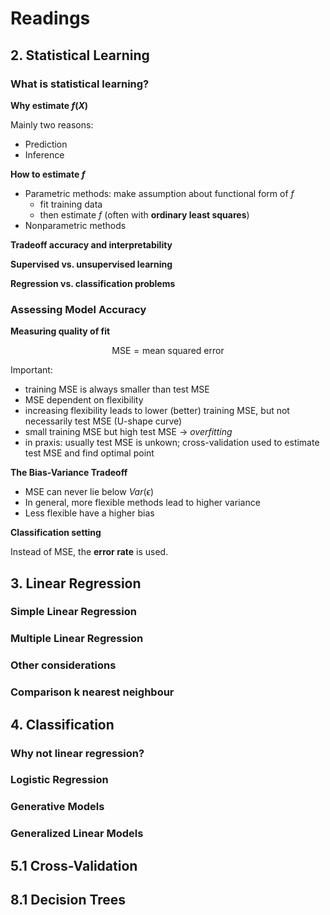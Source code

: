 # Readings

## 2. Statistical Learning
### What is statistical learning?
**Why estimate $f(X)$**

Mainly two reasons:

- Prediction
- Inference


**How to estimate $f$**


- Parametric methods: make assumption about functional form of $f$
  - fit training data
  - then estimate $f$ (often with **ordinary least squares**)
- Nonparametric methods

**Tradeoff accuracy and interpretability**

**Supervised vs. unsupervised learning**

**Regression vs. classification problems**
### Assessing Model Accuracy
**Measuring quality of fit**

$$\text{MSE} = \text{mean squared error}$$

Important:

- training MSE is always smaller than test MSE
- MSE dependent on flexibility
- increasing flexibility leads to lower (better) training MSE, but not necessarily test MSE (U-shape curve)
- small training MSE but high test MSE $\rightarrow$ *overfitting*
- in praxis: usually test MSE is unkown; cross-validation used to estimate test MSE and find optimal point

**The Bias-Variance Tradeoff**

- MSE can never lie below $Var(\epsilon)$
- In general, more flexible methods lead to higher variance
- Less flexible have a higher bias


**Classification setting**

Instead of MSE, the **error rate** is used.
## 3. Linear Regression
### Simple Linear Regression
### Multiple Linear Regression
### Other considerations
### Comparison k nearest neighbour
## 4. Classification
### Why not linear regression?
### Logistic Regression
### Generative Models
### Generalized Linear Models
## 5.1 Cross-Validation
## 8.1 Decision Trees